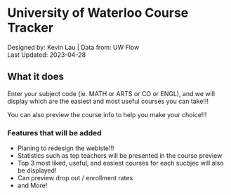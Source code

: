 # University of Waterloo Course Tracker


Designed by: Kevin Lau | Data from: UW Flow<br>
Last Updated: 2023-04-28<br>

## What it does
Enter your subject code (ie. MATH or ARTS or CO or ENGL), and we will display which are the easiest and most useful courses you can take!!! <br>

You can also preview the course info to help you make your choice!!!

### Features that will be added
* Planing to redesign the webiste!!!
* Statistics such as top teachers will be presented in the course preview
* Top 3 most liked, useful, and easiest courses for each sucbjec will also be displayed!
* Can preview drop out / enrollment rates
* and More!


